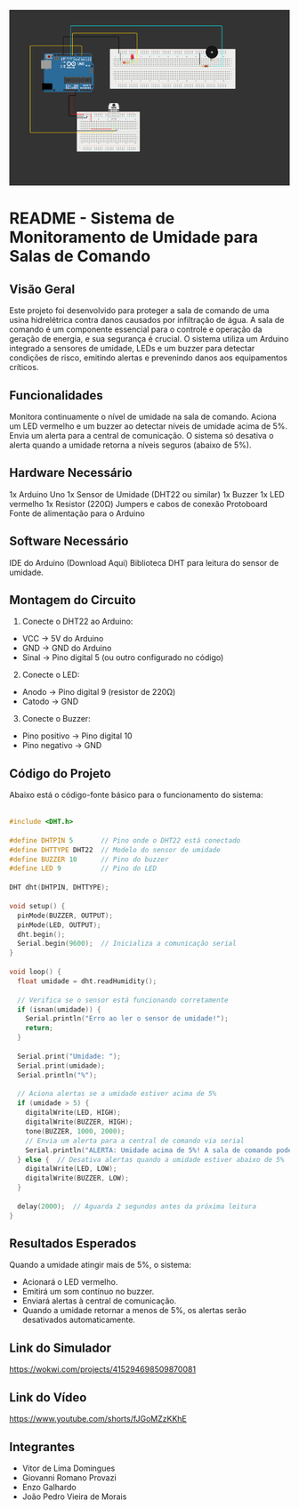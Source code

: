 ![Projeto simulador wokwi](Gs_wokwi.png) 

# README - Sistema de Monitoramento de Umidade para Salas de Comando

## Visão Geral
Este projeto foi desenvolvido para proteger a sala de comando de uma usina hidrelétrica contra danos causados por infiltração de água. A sala de comando é um componente essencial para o controle e operação da geração de energia, e sua segurança é crucial. O sistema utiliza um Arduino integrado a sensores de umidade, LEDs e um buzzer para detectar condições de risco, emitindo alertas e prevenindo danos aos equipamentos críticos.
## Funcionalidades
Monitora continuamente o nível de umidade na sala de comando.
Aciona um LED vermelho e um buzzer ao detectar níveis de umidade acima de 5%.
Envia um alerta para a central de comunicação.
O sistema só desativa o alerta quando a umidade retorna a níveis seguros (abaixo de 5%).
## Hardware Necessário
1x Arduino Uno 
1x Sensor de Umidade (DHT22 ou similar)
1x Buzzer
1x LED vermelho
1x Resistor (220Ω)
Jumpers e cabos de conexão
Protoboard
Fonte de alimentação para o Arduino
## Software Necessário
IDE do Arduino (Download Aqui)
Biblioteca DHT para leitura do sensor de umidade.

## Montagem do Circuito
1. Conecte o DHT22 ao Arduino:
 - VCC -> 5V do Arduino
 - GND -> GND do Arduino
 - Sinal -> Pino digital 5 (ou outro configurado no código)

2. Conecte o LED:
  - Anodo -> Pino digital 9 (resistor de 220Ω)
  - Catodo -> GND

3. Conecte o Buzzer:
  - Pino positivo -> Pino digital 10
  - Pino negativo -> GND

## Código do Projeto
Abaixo está o código-fonte básico para o funcionamento do sistema:

```cpp

#include <DHT.h>

#define DHTPIN 5       // Pino onde o DHT22 está conectado
#define DHTTYPE DHT22  // Modelo do sensor de umidade
#define BUZZER 10      // Pino do buzzer
#define LED 9          // Pino do LED

DHT dht(DHTPIN, DHTTYPE);

void setup() {
  pinMode(BUZZER, OUTPUT);
  pinMode(LED, OUTPUT);
  dht.begin();
  Serial.begin(9600);  // Inicializa a comunicação serial
}

void loop() {
  float umidade = dht.readHumidity();

  // Verifica se o sensor está funcionando corretamente
  if (isnan(umidade)) {
    Serial.println("Erro ao ler o sensor de umidade!");
    return;
  }

  Serial.print("Umidade: ");
  Serial.print(umidade);
  Serial.println("%");

  // Aciona alertas se a umidade estiver acima de 5%
  if (umidade > 5) {
    digitalWrite(LED, HIGH);
    digitalWrite(BUZZER, HIGH);
    tone(BUZZER, 1000, 2000);
    // Envia um alerta para a central de comando via serial
    Serial.println("ALERTA: Umidade acima de 5%! A sala de comando pode estar em risco.");
  } else {  // Desativa alertas quando a umidade estiver abaixo de 5%
    digitalWrite(LED, LOW);
    digitalWrite(BUZZER, LOW);
  }

  delay(2000);  // Aguarda 2 segundos antes da próxima leitura
}
```
## Resultados Esperados
Quando a umidade atingir mais de 5%, o sistema:
- Acionará o LED vermelho.
- Emitirá um som contínuo no buzzer.
- Enviará alertas à central de comunicação.
- Quando a umidade retornar a menos de 5%, os alertas serão desativados automaticamente.

## Link do Simulador
https://wokwi.com/projects/415294698509870081

## Link do Vídeo
https://www.youtube.com/shorts/fJGoMZzKKhE

## Integrantes
- Vitor de Lima Domingues
- Giovanni Romano Provazi
- Enzo Galhardo
- João Pedro Vieira de Morais
